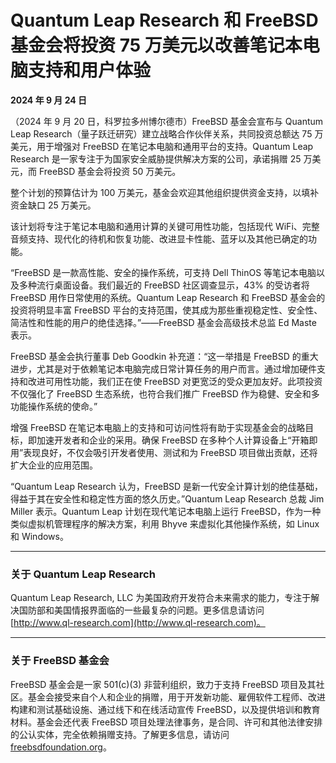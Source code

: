 # Quantum Leap Research 和 FreeBSD 基金会将投资 75 万美元以改善笔记本电脑支持和用户体验

**2024 年 9 月 24 日**

（2024 年 9 月 20 日，科罗拉多州博尔德市）FreeBSD 基金会宣布与 Quantum Leap Research（量子跃迁研究）建立战略合作伙伴关系，共同投资总额达 75 万美元，用于增强对 FreeBSD 在笔记本电脑和通用平台的支持。Quantum Leap Research 是一家专注于为国家安全威胁提供解决方案的公司，承诺捐赠 25 万美元，而 FreeBSD 基金会将投资 50 万美元。

整个计划的预算估计为 100 万美元，基金会欢迎其他组织提供资金支持，以填补资金缺口 25 万美元。

该计划将专注于笔记本电脑和通用计算的关键可用性功能，包括现代 WiFi、完整音频支持、现代化的待机和恢复功能、改进显卡性能、蓝牙以及其他已确定的功能。

“FreeBSD 是一款高性能、安全的操作系统，可支持 Dell ThinOS 等笔记本电脑以及多种流行桌面设备。我们最近的 FreeBSD 社区调查显示，43% 的受访者将 FreeBSD 用作日常使用的系统。Quantum Leap Research 和 FreeBSD 基金会的投资将明显丰富 FreeBSD 平台的支持范围，使其成为那些重视稳定性、安全性、简洁性和性能的用户的绝佳选择。”——FreeBSD 基金会高级技术总监 Ed Maste 表示。

FreeBSD 基金会执行董事 Deb Goodkin 补充道：“这一举措是 FreeBSD 的重大进步，尤其是对于依赖笔记本电脑完成日常计算任务的用户而言。通过增加硬件支持和改进可用性功能，我们正在使 FreeBSD 对更宽泛的受众更加友好。此项投资不仅强化了 FreeBSD 生态系统，也符合我们推广 FreeBSD 作为稳健、安全和多功能操作系统的使命。”

增强 FreeBSD 在笔记本电脑上的支持和可访问性将有助于实现基金会的战略目标，即加速开发者和企业的采用。确保 FreeBSD 在多种个人计算设备上“开箱即用”表现良好，不仅会吸引开发者使用、测试和为 FreeBSD 项目做出贡献，还将扩大企业的应用范围。

“Quantum Leap Research 认为，FreeBSD 是新一代安全计算计划的绝佳基础，得益于其在安全性和稳定性方面的悠久历史。”Quantum Leap Research 总裁 Jim Miller 表示。Quantum Leap 计划在现代笔记本电脑上运行 FreeBSD，作为一种类似虚拟机管理程序的解决方案，利用 Bhyve 来虚拟化其他操作系统，如 Linux 和 Windows。

---

### 关于 Quantum Leap Research

Quantum Leap Research, LLC 为美国政府开发符合未来需求的能力，专注于解决国防部和美国情报界面临的一些最复杂的问题。更多信息请访问 [http://www.ql-research.com](http://www.ql-research.com)。

---

### 关于 FreeBSD 基金会

FreeBSD 基金会是一家 501(c)(3) 非营利组织，致力于支持 FreeBSD 项目及其社区。基金会接受来自个人和企业的捐赠，用于开发新功能、雇佣软件工程师、改进构建和测试基础设施、通过线下和在线活动宣传 FreeBSD，以及提供培训和教育材料。基金会还代表 FreeBSD 项目处理法律事务，是合同、许可和其他法律安排的公认实体，完全依赖捐赠支持。了解更多信息，请访问 [freebsdfoundation.org](https://www.freebsdfoundation.org)。
